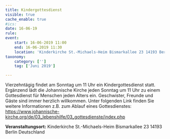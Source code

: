 ```yaml
---
title: Kindergottesdienst
visible: true
cache_enable: true
#ics: 
date: 16-06-19
rule: 
event:
	start: 16-06-2019 11:00
	end: 16-06-2019 11:30
	location: 'Kinderkirche St.-Michaels-Heim Bismarkallee 23 14193 Berlin Deutschland'
taxonomy:
	category: ['']
	tag: ['Juni 2019']

---
```

Vierzehntägig findet am Sonntag um 11 Uhr ein Kindergottesdienst statt. Ergänzend lädt die Johannische Kirche jeden Sonntag um 11 Uhr zu einem Gottesdienst für Menschen jeden Alters ein. Geschwister, Freunde und Gäste sind immer herzlich willkommen. Unter folgenden Link finden Sie weitere Informationen z.B. zum Ablauf eines Gottesdienstes: https://www.johannische-kirche.org/de/03_lebenshilfe/03_gottesdienste/index.php


**Veranstaltungsort:** Kinderkirche St.-Michaels-Heim
Bismarkallee 23
14193 Berlin
Deutschland

